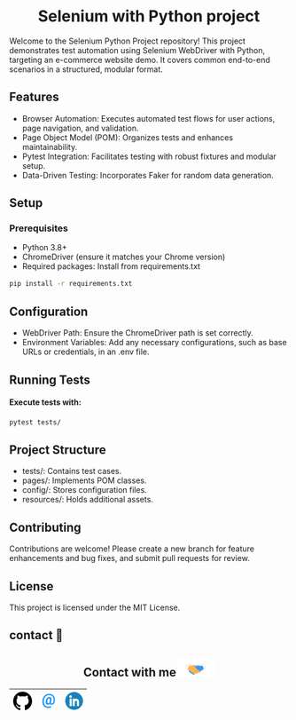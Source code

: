 <h1 align="center">
     Selenium with Python project
</h1>
Welcome to the Selenium Python Project repository! 
This project demonstrates test automation using Selenium WebDriver with Python, targeting an e-commerce website demo. It covers common end-to-end scenarios in a structured, modular format.

## Features
* Browser Automation: Executes automated test flows for user actions, page navigation, and validation.
* Page Object Model (POM): Organizes tests and enhances maintainability.
* Pytest Integration: Facilitates testing with robust fixtures and modular setup.
* Data-Driven Testing: Incorporates Faker for random data generation.

## Setup
### Prerequisites
* Python 3.8+
* ChromeDriver (ensure it matches your Chrome version)
* Required packages: Install from requirements.txt
```bash
pip install -r requirements.txt
```
## Configuration
* WebDriver Path: Ensure the ChromeDriver path is set correctly.
* Environment Variables: Add any necessary configurations, such as base URLs or credentials, in an .env file.

## Running Tests
#### Execute tests with:
```bash
pytest tests/
```

## Project Structure
* tests/: Contains test cases.
* pages/: Implements POM classes.
* config/: Stores configuration files.
* resources/: Holds additional assets.

## Contributing
Contributions are welcome! Please create a new branch for feature enhancements and bug fixes, and submit pull requests for review.

## License
This project is licensed under the MIT License.

## contact 💬

<div align="center">

<h2>
    Contact with me<img src="https://github.com/ricardo1470/ricardo1470/blob/master/img/Handshake.gif" height="32px">
</h2> 

| [<img src="https://github.com/ricardo1470/ricardo1470/blob/master/img/GitHub.png" alt="Github logo" width="34">](https://github.com/ismaayan/MaayanI) | [<img src="https://github.com/ricardo1470/ricardo1470/blob/master/img/email.png" alt="email logo" height="32">](mailto:maayan.isr89@gmail.com) | [<img src="https://github.com/ricardo1470/ricardo1470/blob/master/img/linkedin-icon.png" alt="Linkedin Logo" width="32">](https://www.linkedin.com/in/maayan-israel/) | 
|:---:|:---:|:---:|
</div>
